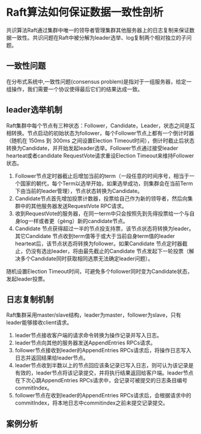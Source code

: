 # Raft算法如何保证数据一致性剖析

共识算法Raft通过集群中唯一的领导者管理集群其他服务器上的日志复制来保证数据一致性。共识问题在Raft中被分解为leader选举、log复制两个相对独立的子问题。

## 一致性问题

在分布式系统中,一致性问题\(consensus problem\)是指对于一组服务器，给定一组操作，我们需要一个协议使得最后它们的结果达成一致。

## leader选举机制

Raft集群中每个节点有三种状态：Follower，Candidate，Leader，状态之间是互相转换。节点启动的初始状态为follower，每个Follower节点上都有一个倒计时器 （随机在 150ms 到 300ms 之间设置Election Timeout时间），倒计时截止后状态转换为Candidate，并开始发起leader选举。Follower节点通过接受leader hearteat或者candidate RequestVote请求重设Election Timeout来维持Follower状态。

1. Follower节点定时器截止后增加当前的term（一段任意的时间序号，相当于一个国家的朝代，每个Term以选举开始，如果选举成功，则集群会在当前Term下由当前的leader管理），节点状态转换为Candidate。
2. Candidate节点首先增加投票计数器，投票给自己作为新的领导者，然后向集群中的其他服务器发送RequestVote RPC请求。
3. 收到RequestVote的服务器，在同一term中只会按照先到先得投票给一个与自身log一样或者更（gèng）新的candidate节点。
4. Candidate 节点获得超过一半的节点投支持票，该节点状态将转换为leader。其它Candidate 节点收到term值等于或大于当前自身term值的leader hearteat后，该节点状态将转换为follower。如果Candidate 节点定时器截止，仍没有选出leader，将由最先截止的Candidate 节点发起下一轮投票（解决多个Candidate同时获取相同选票无法确定leader问题）。

随机设置Election Timeout时间，可避免多个follower同时变为Candidate状态，发起leader投票。

## 日志复制机制

Raft集群采用master/slave结构，leader为master，follower为slave，只有leader能够接收client请求。

1. leader节点接收客户端的请求命令转换为操作记录并写入日志。
2. leader节点向其他的服务器发送AppendEntries RPCs请求。
3. follower节点接收到leader的AppendEntries RPCs请求后，将操作日志写入日志并返回结果给leader节点。
4. leader节点收到半数以上的节点回应该条记录已写入日志，则可认为该记录是有效的，leader节点将该记录提交，并将执行结果返回给客户端。leader节点在下次心跳AppendEntries RPCs请求中，会记录可被提交的日志条目编号commitIndex。
5. follower节点在收到leader的AppendEntries RPCs请求后，会根据请求中的commitIndex，将本地日志中commitindex之前未提交记录提交。

## 案例分析



